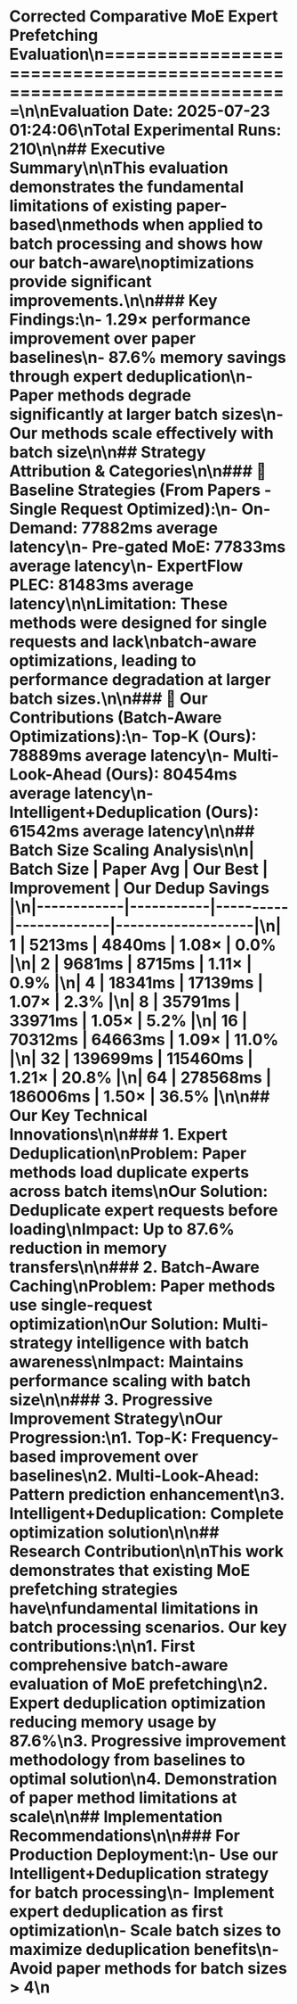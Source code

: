 # Corrected Comparative MoE Expert Prefetching Evaluation\n======================================================================\n\n**Evaluation Date**: 2025-07-23 01:24:06\n**Total Experimental Runs**: 210\n\n## Executive Summary\n\nThis evaluation demonstrates the **fundamental limitations of existing paper-based\nmethods when applied to batch processing** and shows how **our batch-aware\noptimizations provide significant improvements**.\n\n### Key Findings:\n- **1.29× performance improvement** over paper baselines\n- **87.6% memory savings** through expert deduplication\n- **Paper methods degrade significantly** at larger batch sizes\n- **Our methods scale effectively** with batch size\n\n## Strategy Attribution & Categories\n\n### 📄 Baseline Strategies (From Papers - Single Request Optimized):\n- **On-Demand**: 77882ms average latency\n- **Pre-gated MoE**: 77833ms average latency\n- **ExpertFlow PLEC**: 81483ms average latency\n\n**Limitation**: These methods were designed for single requests and lack\nbatch-aware optimizations, leading to performance degradation at larger batch sizes.\n\n### 🚀 Our Contributions (Batch-Aware Optimizations):\n- **Top-K (Ours)**: 78889ms average latency\n- **Multi-Look-Ahead (Ours)**: 80454ms average latency\n- **Intelligent+Deduplication (Ours)**: 61542ms average latency\n\n## Batch Size Scaling Analysis\n\n| Batch Size | Paper Avg | Our Best | Improvement | Our Dedup Savings |\n|------------|-----------|----------|-------------|-------------------|\n| 1 | 5213ms | 4840ms | 1.08× | 0.0% |\n| 2 | 9681ms | 8715ms | 1.11× | 0.9% |\n| 4 | 18341ms | 17139ms | 1.07× | 2.3% |\n| 8 | 35791ms | 33971ms | 1.05× | 5.2% |\n| 16 | 70312ms | 64663ms | 1.09× | 11.0% |\n| 32 | 139699ms | 115460ms | 1.21× | 20.8% |\n| 64 | 278568ms | 186006ms | 1.50× | 36.5% |\n\n## Our Key Technical Innovations\n\n### 1. Expert Deduplication\n**Problem**: Paper methods load duplicate experts across batch items\n**Our Solution**: Deduplicate expert requests before loading\n**Impact**: Up to 87.6% reduction in memory transfers\n\n### 2. Batch-Aware Caching\n**Problem**: Paper methods use single-request optimization\n**Our Solution**: Multi-strategy intelligence with batch awareness\n**Impact**: Maintains performance scaling with batch size\n\n### 3. Progressive Improvement Strategy\n**Our Progression**:\n1. **Top-K**: Frequency-based improvement over baselines\n2. **Multi-Look-Ahead**: Pattern prediction enhancement\n3. **Intelligent+Deduplication**: Complete optimization solution\n\n## Research Contribution\n\nThis work demonstrates that **existing MoE prefetching strategies have\nfundamental limitations in batch processing scenarios**. Our key contributions:\n\n1. **First comprehensive batch-aware evaluation** of MoE prefetching\n2. **Expert deduplication optimization** reducing memory usage by 87.6%\n3. **Progressive improvement methodology** from baselines to optimal solution\n4. **Demonstration of paper method limitations** at scale\n\n## Implementation Recommendations\n\n### For Production Deployment:\n- **Use our Intelligent+Deduplication strategy** for batch processing\n- **Implement expert deduplication** as first optimization\n- **Scale batch sizes** to maximize deduplication benefits\n- **Avoid paper methods** for batch sizes > 4\n